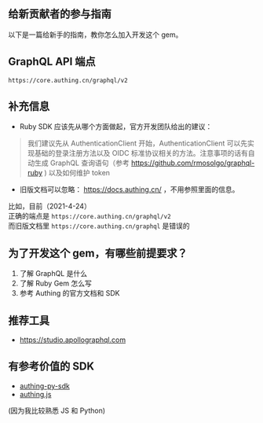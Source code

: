 ## 给新贡献者的参与指南
以下是一篇给新手的指南，教你怎么加入开发这个 gem。   

## GraphQL API 端点
```
https://core.authing.cn/graphql/v2
```

## 补充信息
* Ruby SDK 应该先从哪个方面做起，官方开发团队给出的建议： 

> 我们建议先从 AuthenticationClient 开始，AuthenticationClient 可以先实现基础的登录注册方法以及 OIDC 标准协议相关的方法。注意事项的话有自动生成 GraphQL 查询语句（参考 https://github.com/rmosolgo/graphql-ruby ) 以及如何维护 token

* 旧版文档可以忽略： https://docs.authing.cn/ ，不用参照里面的信息。   

比如，目前（2021-4-24）   
正确的端点是 `https://core.authing.cn/graphql/v2`    
而旧版文档里  `https://core.authing.cn/graphql` 是错误的     

## 为了开发这个 gem，有哪些前提要求？
1. 了解 GraphQL 是什么
2. 了解 Ruby Gem 怎么写
3. 参考 Authing 的官方文档和 SDK

## 推荐工具
* https://studio.apollographql.com

## 有参考价值的 SDK
* [authing-py-sdk](https://github.com/Authing/authing-py-sdk)
* [authing.js](https://github.com/Authing/authing.js)

(因为我比较熟悉 JS 和 Python)  
